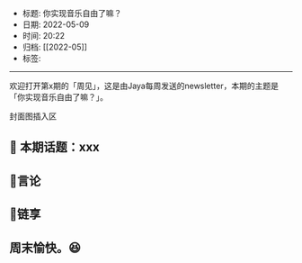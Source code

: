 - 标题: 你实现音乐自由了嘛？
- 日期: 2022-05-09
- 时间: 20:22
- 归档: [[2022-05]]
- 标签: 
___

欢迎打开第x期的「周见」，这是由Jaya每周发送的newsletter，本期的主题是「你实现音乐自由了嘛？」。

封面图插入区

## 📝 本期话题：xxx

## 📜言论

## 🎇链享

## 周末愉快。😆

